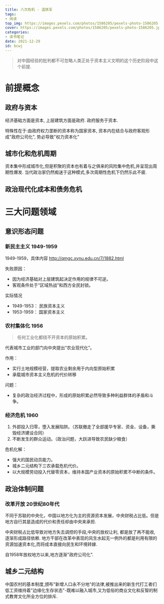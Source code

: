 ```yaml
---
title: 八次危机 - 温铁军
tags: 
- 阅读
top_img: https://images.pexels.com/photos/1586205/pexels-photo-1586205.jpeg?auto=compress&cs=tinysrgb&dpr=2&h=250
cover: https://images.pexels.com/photos/1586205/pexels-photo-1586205.jpeg?auto=compress&cs=tinysrgb&dpr=2&h=250
categories:
- 读书笔记
date: 2021-12-29
id: bcwj
---
```


> 对中国经验的批判都不可忽略人类正处于资本主义文明的这个历史阶段中这个前提.

# 前提概念

## 政府与资本

经济基础方面是资本, 上层建筑方面是政府. 政府服务于资本.

特殊性在于:由政府权力垄断的资本称为国家资本, 资本内在结合与政府客观形成"政府公司化", 势必导致"权力资本化"


## 城市化和危机周期

资本集中形成城市化,但是积聚的资本也有着与之俱来的风险集中危机,并呈现出周期性爆发. 当代政治家仍然痴迷于这种模式,多次周期性危机下仍然乐此不疲.

## 政治现代化成本和债务危机



# 三大问题领域

## 意识形态问题

### 新民主主义 1949-1959 

1949-1959，具体内容 <http://qmgc.xynu.edu.cn/7/1882.html>

失败原因：
* 因为经济基础对上层建筑起决定作用的规律不可逆。
* 客观条件处于“区域热战”和西方全民封锁。

实际情况
* 1949-1953： 民族资本主义
* 1953-1959： 国家资本主义

### 农村集体化 1956

> 任何工业化都绕不开资本的原始积累。

代表城市工业的部门向中央提出“农业现代化”。

作用：
* 实行土地规模经营，提取农业剩余用于内向型原始积累
* 承载城市资本主义危机的代价转移

问题：
* 复杂的政治经济过程中，形成的原始积累必然导致多种利益群体的矛盾和斗争。
 
### 经济危机 1960

1. 外部投入归零，堕入发展陷阱。（苏联撤走了全部援华专家、资金、设备，撕毁经济建设合同）
2. 不断发生的群众运动。（政治问题，大跃进导致农民缺少粮食）

危机化解：
* 强大的国民动员能力。
* 城乡二元结构下三农承载危机代价。
* 以大规模劳动投入代替零资本，维持本国产业资本的原始积累不中断的条件。

## 政治体制问题

### 改革开放 20世纪80年代

不同于苏联的中央化，中国以地方化为主的资源资本发展，中央财税占比低。但是地方自行其是造成的代价和责任却由中央来承担.

中央财税占比低导致对地方失去调控的手段,中央的放权让利, 都是放了再不能收,逐渐形成路径依赖. 地方干部在改革中表现的风生水起无一例外的都是利用有限的资源加速资本化,而将成本直接向民生和环境转嫁.

自1958年放权地方以来,地方逐渐"政府公司化".

## 城乡二元结构

中国农村的基本制度,颁布"新增人口永不分地"的法律,被推出来的新生代打工者们低工资维持着"边缘化生存状态"-既难以融入城市,又为低俗的商业文化和反智的制式教育文化所全方位的排斥.